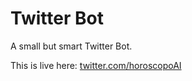 # Twitter Bot

A small but smart Twitter Bot.

This is live here: [twitter.com/horoscopoAI](https://twitter.com/horoscopoAI)
